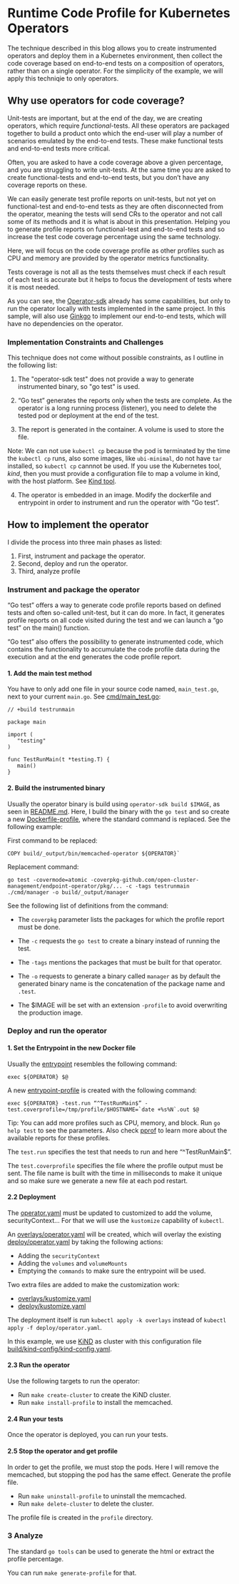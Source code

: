 # Runtime Code Profile for Kubernetes Operators 

The technique described in this blog allows you to create instrumented operators and deploy them in a Kubernetes environment, then collect the code coverage based on end-to-end tests on a composition of operators, rather than on a single operator. For the simplicity of the example, we will apply this techniqie to only operators.

## Why use operators for code coverage?

Unit-tests are important, but at the end of the day, we are creating operators, which require _functional_-tests. All these operators are packaged together to build a product onto which the end-user will play a number of scenarios emulated by the end-to-end tests. These make functional tests and end-to-end tests more critical.

Often, you are asked to have a code coverage above a given percentage, and you are struggling to write unit-tests. At the same time you are asked to create functional-tests and end-to-end tests, but you don’t have any coverage reports on these.

We can easily generate test profile reports on unit-tests, but not yet on functional-test and end-to-end tests as they are often disconnected from the operator, meaning the tests will send CRs to the operator and not call some of its methods and it is what is about in this presentation. Helping you to generate profile reports on functional-test and end-to-end tests and so increase the test code coverage percentage using the same technology. 

Here, we will focus on the code coverage profile as other profiles such as CPU and memory are provided by the operator metrics functionality.

Tests coverage is not all as the tests themselves must check if each result of each test is accurate but it helps to focus the development of tests where it is most needed.

As you can see, the [Operator-sdk](https://sdk.operatorframework.io/docs/golang/e2e-tests) already has some capabilities, but only to run the operator locally with tests implemented in the same project. In this sample, will also use [Ginkgo](https://onsi.github.io/ginkgo/) to implement our end-to-end tests, which will have no dependencies on the operator.

### Implementation Constraints and Challenges

This technique does not come without possible constraints, as I outline in the following list:

1. The "operator-sdk test" does not provide a way to generate instrumented binary, so "go test" is used.

2. “Go test” generates the reports only when the tests are complete. As the operator is a long running process (listener), you need to delete the tested pod or deployment at the end of the test.

3. The report is generated in the container. A volume is used to store the file.

Note: We can not use `kubectl cp` because the pod is terminated by the time the `kubectl cp` runs, also some images, like `ubi-minimal`, do not have `tar` installed, so `kubectl cp` cannnot be used. If you use the Kubernetes tool, _kind_, then you must provide a configuration file to map a volume in kind, with the host platform. See [Kind tool](https://kubernetes.io/docs/setup/learning-environment/kind/).

4. The operator is embedded in an image. Modify the dockerfile and entrypoint in order to instrument and run the operator with “Go test”.

## How to implement the operator

I divide the process into three main phases as listed:

1. First, instrument and package the operator.
2. Second, deploy and run the operator.
3. Third, analyze profile

### Instrument and package the operator 

“Go test” offers a way to generate code profile reports based on defined tests and often so-called unit-test, but it can do more. In fact, it generates profile reports on all code visited during the test and we can launch a “go test” on the main() function.

“Go test” also offers the possibility to generate instrumented code, which contains the functionality to accumulate the code profile data during the execution and at the end generates the code profile report. 

#### 1. Add the main test method

You have to only add one file in your source code named, `main_test.go`, next to your current `main.go`. See [cmd/main_test.go](cmd/manager/main_test.go):

```
// +build testrunmain
 
package main
 
import (
   "testing"
)
 
func TestRunMain(t *testing.T) {
   main()
}
```

#### 2. Build the instrumented binary

Usually the operator binary is build using `operator-sdk build $IMAGE`, as seen in [README.md](README.md#buildoperator). Here, I build the binary with the `go test` and so create a new [Dockerfile-profile](build/Dockerfile-profile), where the standard command is replaced. See the following example:

First command to be replaced:

```
COPY build/_output/bin/memcached-operator ${OPERATOR}`
```
Replacement command:

```
go test -covermode=atomic -coverpkg-github.com/open-cluster-management/endpoint-operator/pkg/... -c -tags testrunmain ./cmd/manager -o build/_output/manager
```
See the following list of definitions from the command:

 - The `coverpkg` parameter lists the packages for which the profile report must be done.

 - The `-c` requests the `go test` to create a binary instead of running the test.

 - The `-tags` mentions the packages that must be built for that operator.

 - The `-o` requests to generate a binary called `manager` as by default the generated binary name is the concatenation of the package name and `.test`.

 - The $IMAGE will be set with an extension `-profile` to avoid overwriting the production image.

### Deploy and run the operator

#### 1. Set the Entrypoint in the new Docker file

Usually the [entrypoint](build/bin/entrypoint) resembles the following command:

``` 
exec ${OPERATOR} $@
```
A new [entrypoint-profile](build/bin/entrypoint-profile) is created with the following command:

```
exec ${OPERATOR} -test.run “^TestRunMain$” -test.coverprofile=/tmp/profile/$HOSTNAME=`date +%s%N`.out $@
```

Tip: You can add more profiles such as CPU, memory, and block. Run `go help test` to see the parameters. Also check [pprof](https://github.com/google/pprof) to learn more about the available reports for these profiles.

The `test.run` specifies the test that needs to run and here “^TestRunMain$”.

The `test.coverprofile` specifies the file where the profile output must be sent. The file name is built with the time in milliseconds to make it unique and so make sure we generate a new file at each pod restart.

#### 2.2 Deployment

The [operator.yaml](deploy/operator.yaml) must be updated to customized to add the volume, securityContext... For that we will use the `kustomize` capability of `kubectl`.

An [overlays/operator.yaml](overlays/operator.yaml) will be created, which will overlay the existing [deploy/operator.yaml](deploy/operator.yaml) by taking the following actions:

 - Adding the `securityContext`
 - Adding the `volumes` and `volumeMounts`
 - Emptying the `commands` to make sure the entrypoint will be used.

Two extra files are added to make the customization work:

- [overlays/kustomize.yaml](overlays/kustomization.yaml)
- [deploy/kustomize.yaml](deploy/kustomization.yaml)
  
The deployment itself is run `kubectl apply -k overlays` instead of `kubectl apply -f deploy/operator.yaml`.

In this example, we use [KiND](https://kind.sigs.k8s.io/docs/user/quick-start/) as cluster with this configuration file [build/kind-config/kind-config.yaml](build/kind-config/kind-config.yaml).

#### 2.3 Run the operator

Use the following targets to run the operator:

- Run `make create-cluster` to create the KiND cluster.
- Run `make install-profile` to install the memcached.


#### 2.4 Run your tests

Once the operator is deployed, you can run your tests.

#### 2.5 Stop the operator and get profile

In order to get the profile, we must stop the pods. Here I will remove the memcached, but stopping the pod has the same effect. Generate the profile file.

- Run `make uninstall-profile` to uninstall the memcached.
- Run `make delete-cluster` to delete the cluster.

The profile file is created in the `profile` directory.

### 3 Analyze

The standard `go tools` can be used to generate the html or extract the profile percentage.

You can run `make generate-profile` for that.
